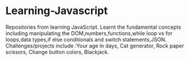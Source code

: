 # Learning-Javascript
Repositories from learning JavaScript. 
Learnt the fundamental concepts including manipulating the DOM,numbers,functions,while loop vs for loops,data types,if else conditionals and switch statements,JSON.
Challenges/projects include :Your age in days,
                             Cat generator,
                             Rock paper scissors,
                             Change button colors,
                             Blackjack.
